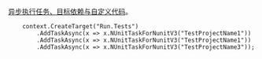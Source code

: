 [异步执行任务、目标依赖与自定义代码](https://flubucore.dotnetcore.xyz/buildscript-fundamentals#Async-execution)。

```
    context.CreateTarget("Run.Tests")
        .AddTaskAsync(x => x.NUnitTaskForNunitV3("TestProjectName1"))
        .AddTaskAsync(x => x.NUnitTaskForNunitV3("TestProjectName1"))
        .AddTaskAsync(x => x.NUnitTaskForNunitV3("TestProjectName3"));
```